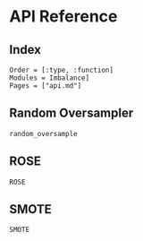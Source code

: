 # API Reference

## Index

```@index
Order = [:type, :function]
Modules = Imbalance]
Pages = ["api.md"]
```

## Random Oversampler

```@docs
random_oversample
```

## ROSE

```@docs
ROSE
```

## SMOTE

```@docs
SMOTE
```





